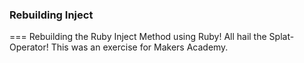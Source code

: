 ### Rebuilding Inject
===
Rebuilding the Ruby Inject Method using Ruby! All hail the Splat-Operator! This was an exercise for Makers Academy.

